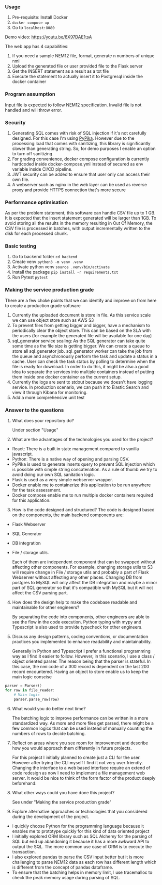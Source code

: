 ### Usage

1. Pre-requisite: Install Docker
2. `docker compose up`
3. Go to `localhost:8080`

Demo video: https://youtu.be/8X97DAE1tsA

The web app has 4 capabilities:

1. If you need a sample NEM12 file, format, generate n numbers of unique nmi
2. Upload the generated file or user provided file to the Flask server
3. Get the INSERT statement as a result as a txt file
4. Execute the statement to actually insert it to Postgresql inside the docker container

### Program assumption

Input file is expected to follow NEM12 specification. Invalid file is not handled and will throw error.

### Security

1. Generating SQL comes with risk of SQL injection if it's not carefully designed. For this case I'm using [PyPika](https://github.com/kayak/pypika). However due to the processing load that comes with sanitizing, this library is significantly slower than generating string. So, for demo purposes I enable an option to turn off sanitizing.
2. For grading convenience, docker compose configuration is currently hardcoded inside docker-compose.yml instead of secured as env variable inside CI/CD pipeline.
3. JWT security can be added to ensure that user only can access their own file.
4. A webserver such as nginx in the web layer can be used as reverse proxy and provide HTTPS connection that's more secure

### Performance optimisation

As per the problem statement, this software can handle CSV file up to 1 GB. It is expected that the insert statement generated will be larger than 1GB. To avoid storing all the results in the memory resulting in Out Of Memory, the CSV file is processed in batches, with output incrementally written to the disk for each processed chunk.

### Basic testing

1. Go to backend folder
   `cd backend`
2. Create venv
   `python3 -m venv .venv`
3. Activate python venv
   `source .venv/bin/activate`
4. Install the package
   `pip install -r requirements.txt`
5. Run Pytest
   `pytest`

### Making the service production grade

There are a few choke points that we can identify and improve on from here to create a production grade software

1. Currently the uploaded document is store in file. As this service scale we can use object store such as AWS S3
2. To prevent files from getting bigger and bigger, have a mechanism to periodically clear the object store. This can be based on the SLA with the users (for example the generated file will be available for one day)
3. sql_generator service scaling: As the SQL generator can take quite some time as the file size is getting bigger. We can create a queue to store all sql_generator job. sql_generator worker can take the job from the queue and asynchronously perform the task and update a status in a cache. User can check the task status by polling to determine when the file is ready for download. In order to do this, it might be also a good idea to separate the services into multiple containers instead of putting them inside one docker container as the current setup.
4. Currently the logs are sent to stdout because we doesn't have logging service. In production scenario, we can push it to Elastic Search and view it through Kibana for monitoring.
5. Add a more comprehensive unit test

### Answer to the questions

1. What does your repository do?

   Under section "Usage"

2. What are the advantages of the technologies you used for the project?

- React: There is a built in state management compared to vanilla javascript.
- Python: There is a native way of opening and parsing CSV.
- PyPika is used to generate inserts query to prevent SQL injection which is possible with simple string concatenation. As a rule of thumb we try to avoid doing our own SQL sanitation logic.
- Flask is used as a very simple webserver wrapper.
- Docker enable me to containerize this application to be run anywhere for the task assessment.
- Docker compose enable me to run multiple docker containers required for this application.

3. How is the code designed and structured? The code is designed based on the components, the main backend components are:

- Flask Webserver
- SQL Generator
- DB integration
- File / storage utils.

  Each of them are independent component that can be swapped without affecting other components. For example, changing storage utils to S3 will require change in File / storage utils and probably a part of Flask Webserver without affecting any other places. Changing DB from postgres to MySQL will only affect the DB integration and maybe a minor part of SQL generator so that it's compatible with MySQL but it will not affect the CSV parsing part.

4. How does the design help to make the codebase readable and maintainable for other engineers?

   By separating the code into components, other engineers are able to see the flow in the code execution. Python typing with mypy and Typescript is also used to provide typecheck for other engineers.

5. Discuss any design patterns, coding conventions, or documentation practices you implemented to enhance readability and maintainability.

   Generally in Python and Typescript I prefer a functional programming way as I find it easier to follow. However, in this scenario, I use a class / object oriented parser. The reason being that the parser is stateful. In this case, the nmi code of a 300 record is dependent on the last 200 record encountered. Having an object to store enable us to keep the main logic conscise

```python
parser = Parser()
for row in file_reader:
    # Main logic
    parser.parse_row(row)
```

6. What would you do better next time?

   The batching logic to improve performance can be written in a more standardized way. As more and more files get parsed, there might be a few common logics that can be used instead of manually counting the numbers of rows to decide batching.

7. Reflect on areas where you see room for improvement and describe how you would approach them differently in future projects.

   For this project I initially planned to create just a CLI for the user. However after trying the CLI myself I find it not very user friendly. Changing the interface to a web based interface require an extend of code redesign as now I need to implement a file management web server. It would be nice to think of the form factor of the product deeply beforehand.

8. What other ways could you have done this project?

   See under "Making the service production grade"

9. Explore alternative approaches or technologies that you considered during the development of the project.

- I quickly choose Python for the programming language because it enables me to prototype quickly for this kind of data oriented project
- I initially explored ORM library such as SQL Alchemy for the parsing of SQL but end up abandoning it because it has a more awkward API to output the SQL. The more common use case of ORM is to execute the transaction.
- I also explored pandas to parse the CSV input better but it is more challenging to parse NEM12 data as each row has different length which is different from the concept of pandas dataframe.
- To ensure that the batching helps in memory limit, I use tracemalloc to check the peak memory usage during parsing of SQL.
